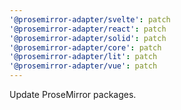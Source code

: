 ```yaml
---
'@prosemirror-adapter/svelte': patch
'@prosemirror-adapter/react': patch
'@prosemirror-adapter/solid': patch
'@prosemirror-adapter/core': patch
'@prosemirror-adapter/lit': patch
'@prosemirror-adapter/vue': patch
---
```


Update ProseMirror packages.
